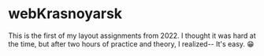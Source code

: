 # webKrasnoyarsk
This is the first of my layout assignments from 2022.
I thought it was hard at the time, but after two hours of practice and theory, I realized-- It's easy. 😁
